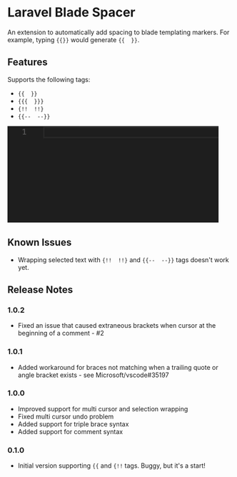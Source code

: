 # Laravel Blade Spacer

An extension to automatically add spacing to blade templating markers. 
For example, typing `{{}}` would generate `{{  }}`.

## Features
Supports the following tags:
- `{{  }}`
- `{{{  }}}`
- `{!!  !!}`
- `{{--  --}}`

![Extension Preview](img/preview.gif)

## Known Issues
 - Wrapping selected text with `{!!  !!}` and `{{--  --}}` tags doesn't work yet. 

## Release Notes

### 1.0.2
- Fixed an issue that caused extraneous brackets when cursor at the beginning of a comment - #2

### 1.0.1
- Added workaround for braces not matching when a trailing quote or angle bracket exists - see Microsoft/vscode#35197

### 1.0.0
- Improved support for multi cursor and selection wrapping
- Fixed multi cursor undo problem
- Added support for triple brace syntax
- Added support for comment syntax

### 0.1.0
- Initial version supporting `{{` and `{!!` tags. Buggy, but it's a start!


